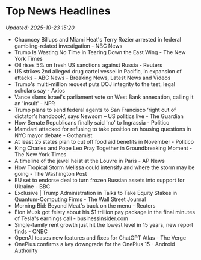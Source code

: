 # Top News Headlines

_Updated: 2025-10-23 15:20_

- Chauncey Billups and Miami Heat's Terry Rozier arrested in federal gambling-related investigation - NBC News
- Trump Is Wasting No Time in Tearing Down the East Wing - The New York Times
- Oil rises 5% on fresh US sanctions against Russia - Reuters
- US strikes 2nd alleged drug cartel vessel in Pacific, in expansion of attacks - ABC News - Breaking News, Latest News and Videos
- Trump's multi-million request puts DOJ integrity to the test, legal scholars say - Axios
- Vance slams Israel's parliament vote on West Bank annexation, calling it an 'insult' - NPR
- Trump plans to send federal agents to San Francisco ‘right out of dictator’s handbook’, says Newsom – US politics live - The Guardian
- How Senate Republicans finally said 'no' to Ingrassia - Politico
- Mamdani attacked for refusing to take position on housing questions in NYC mayor debate - Gothamist
- At least 25 states plan to cut off food aid benefits in November - Politico
- King Charles and Pope Leo Pray Together in Groundbreaking Moment - The New York Times
- A timeline of the jewel heist at the Louvre in Paris - AP News
- How Tropical Storm Melissa could intensify and where the storm may be going - The Washington Post
- EU set to endorse deal to turn frozen Russian assets into support for Ukraine - BBC
- Exclusive | Trump Administration in Talks to Take Equity Stakes in Quantum-Computing Firms - The Wall Street Journal
- Morning Bid: Beyond Meat's back on the menu - Reuters
- Elon Musk got feisty about his $1 trillion pay package in the final minutes of Tesla's earnings call - businessinsider.com
- Single-family rent growth just hit the lowest level in 15 years, new report finds - CNBC
- OpenAI teases new features and fixes for ChatGPT Atlas - The Verge
- OnePlus confirms a key downgrade for the OnePlus 15 - Android Authority